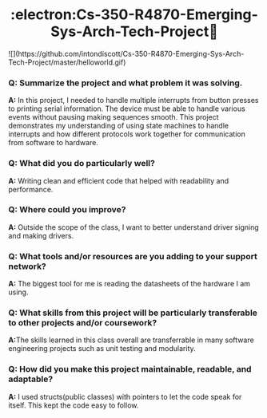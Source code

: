 <h1 align='center'>:electron:Cs-350-R4870-Emerging-Sys-Arch-Tech-Project🔌</h1>
![](https://github.com/intondiscott/Cs-350-R4870-Emerging-Sys-Arch-Tech-Project/master/helloworld.gif)
<h3>Q: Summarize the project and what problem it was solving.</h3>
<p><strong>A:</strong> In this project, I needed to handle multiple interrupts from button presses to printing serial information. The device must be able to handle various events without pausing making sequences smooth. This project demonstrates my understanding of using state machines to handle interrupts and how different protocols work together for communication from software to hardware.</p>
<h3>Q: What did you do particularly well?</h3>
<p><strong>A:</strong> Writing clean and efficient code that helped with readability and performance.</p>
<h3>Q: Where could you improve?</h3>
<p><strong>A:</strong> Outside the scope of the class, I want to better understand driver signing and making drivers.</p>
<h3>Q: What tools and/or resources are you adding to your support network?</h3>
<p><strong>A:</strong> The biggest tool for me is reading the datasheets of the hardware I am using.</p>
<h3>Q: What skills from this project will be particularly transferable to other projects and/or coursework?</h3>
<p><strong>A:</strong>The skills learned in this class overall are transferrable in many software engineering projects such as unit testing and modularity.</p>
<h3>Q: How did you make this project maintainable, readable, and adaptable?</h3>
<p><strong>A:</strong> I used structs(public classes) with pointers to let the code speak for itself. This kept the code easy to follow.</p>

